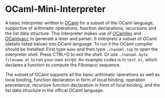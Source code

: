 # OCaml-Mini-Interpreter
A basic interpreter written in [OCaml](http://www.ocaml.org/) for a subset of the OCaml language, supportive of arithmetic operations, function declarations, recursions and the list data structure. This interpreter makes use of [OCamllex](http://caml.inria.fr/pub/docs/manual-ocaml-4.00/manual026.html#toc105) and [OCamlyacc](http://caml.inria.fr/pub/docs/manual-ocaml-4.00/manual026.html#toc107) to generate a lexer and parser. It interprets a subset of OCaml (details listed below) into OCaml language. To run it the OCaml compiler should be installed. First type `make` and then type `./nanoml.top` to open the interpreter shell. Press CTRL+D to exit the shell. Or use `./nanoml.byte filename.ml` to run your own script. An example codes is in `test.ml`, which declares a function to compute the Fibonacci sequence. 

The subset of OCaml supports all the basic arithmatic operations as well as local binding, function declaration in form of local binding, operation precedence, recursive function declaration in form of local binding, and the list data structure in the offical OCaml language. 
